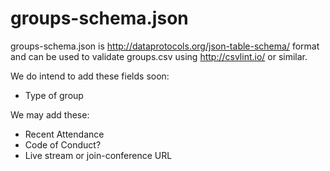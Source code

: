 # groups-schema.json

groups-schema.json is http://dataprotocols.org/json-table-schema/ format and can be used to validate groups.csv using http://csvlint.io/ or similar.

We do intend to add these fields soon:

- Type of group

We may add these:

- Recent Attendance
- Code of Conduct?
- Live stream or join-conference URL
